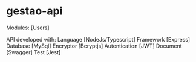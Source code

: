 # gestao-api

Modules: [Users]

API developed with:
Language [NodeJs/Typescript]
Framework [Express]
Database [MySql]
Encryptor [Bcryptjs]
Autentication [JWT]
Document [Swagger]
Test [Jest]
